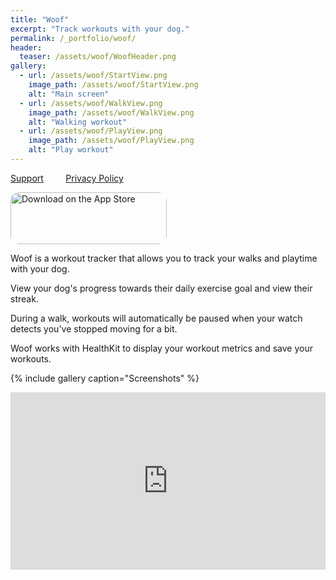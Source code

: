 ```yaml
---
title: "Woof"
excerpt: "Track workouts with your dog."
permalink: /_portfolio/woof/
header:
  teaser: /assets/woof/WoofHeader.png
gallery:
  - url: /assets/woof/StartView.png
    image_path: /assets/woof/StartView.png
    alt: "Main screen"
  - url: /assets/woof/WalkView.png
    image_path: /assets/woof/WalkView.png
    alt: "Walking workout"
  - url: /assets/woof/PlayView.png
    image_path: /assets/woof/PlayView.png
    alt: "Play workout"
---
```


<head><meta name="Woof" content="app-id=1616723293"></head>

[Support](/_pages/woof-support/) &nbsp; &nbsp; &nbsp; &nbsp; [Privacy Policy](/_pages/woof-prviacy/)

<a href="https://apps.apple.com/us/app/woof-workouts/id1616723293?itsct=apps_box_badge&amp;itscg=30200" style="display: inline-block; overflow: hidden; border-radius: 13px; width: 250px; height: 83px;"><img src="https://tools.applemediaservices.com/api/badges/download-on-the-app-store/white/en-us?size=250x83&amp;releaseDate=1650585600&h=ca0afb3c2e0e5f5f37c0bbff2ec5ce54" alt="Download on the App Store" style="border-radius: 13px; width: 250px; height: 83px;"></a>

Woof is a workout tracker that allows you to track your walks and playtime with your dog.

View your dog's progress towards their daily exercise goal and view their streak.

During a walk, workouts will automatically be paused when your watch detects you've stopped moving for a bit.

Woof works with HealthKit to display your workout metrics and save your workouts.

{% include gallery caption="Screenshots" %}

<div style="padding:56.25% 0 0 0;position:relative;"><iframe src="https://player.vimeo.com/video/702200557?h=756f8d206d&amp;badge=0&amp;autopause=0&amp;player_id=0&amp;app_id=58479" frameborder="0" allow="autoplay; fullscreen; picture-in-picture" allowfullscreen style="position:absolute;top:0;left:0;width:100%;height:100%;" title="Woof Workouts demonstration"></iframe></div><script src="https://player.vimeo.com/api/player.js"></script>
